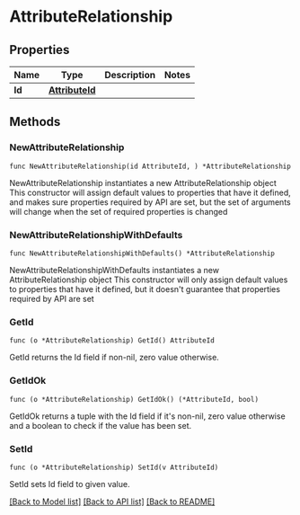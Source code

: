 # AttributeRelationship

## Properties

Name | Type | Description | Notes
------------ | ------------- | ------------- | -------------
**Id** | [**AttributeId**](AttributeId.md) |  | 

## Methods

### NewAttributeRelationship

`func NewAttributeRelationship(id AttributeId, ) *AttributeRelationship`

NewAttributeRelationship instantiates a new AttributeRelationship object
This constructor will assign default values to properties that have it defined,
and makes sure properties required by API are set, but the set of arguments
will change when the set of required properties is changed

### NewAttributeRelationshipWithDefaults

`func NewAttributeRelationshipWithDefaults() *AttributeRelationship`

NewAttributeRelationshipWithDefaults instantiates a new AttributeRelationship object
This constructor will only assign default values to properties that have it defined,
but it doesn't guarantee that properties required by API are set

### GetId

`func (o *AttributeRelationship) GetId() AttributeId`

GetId returns the Id field if non-nil, zero value otherwise.

### GetIdOk

`func (o *AttributeRelationship) GetIdOk() (*AttributeId, bool)`

GetIdOk returns a tuple with the Id field if it's non-nil, zero value otherwise
and a boolean to check if the value has been set.

### SetId

`func (o *AttributeRelationship) SetId(v AttributeId)`

SetId sets Id field to given value.



[[Back to Model list]](../README.md#documentation-for-models) [[Back to API list]](../README.md#documentation-for-api-endpoints) [[Back to README]](../README.md)


